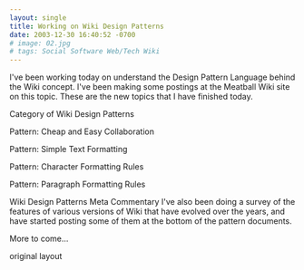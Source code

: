 ```yaml
---
layout: single
title: Working on Wiki Design Patterns
date: 2003-12-30 16:40:52 -0700
# image: 02.jpg
# tags: Social Software Web/Tech Wiki
---
```


I've been working today on understand the Design Pattern Language behind the Wiki concept. I've been making some postings at the Meatball Wiki site on this topic. These are the new topics that I have finished today.

Category of Wiki Design Patterns

Pattern: Cheap and Easy Collaboration

Pattern: Simple Text Formatting

Pattern: Character Formatting Rules

Pattern: Paragraph Formatting Rules

Wiki Design Patterns Meta Commentary
I've also been doing a survey of the features of various versions of Wiki that have evolved over the years, and have started posting some of them at the bottom of the pattern documents.

More to come...

original layout
